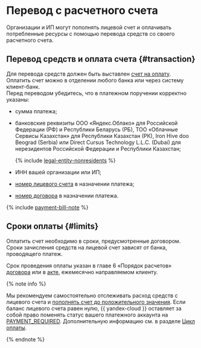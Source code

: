 # Перевод с расчетного счета

Организации и ИП могут пополнять лицевой счет и оплачивать потребленные ресурсы с помощью перевода средств со своего расчетного счета.

## Перевод средств и оплата счета {#transaction}

Для перевода средств должен быть выставлен [счет на оплату](../concepts/bill.md). Оплатить счет можно в отделении любого банка или через систему клиент-банк.<br/>Перед переводом убедитесь, что в платежном поручении корректно указаны:

* сумма платежа;
* банковские реквизиты ООО «Яндекс.Облако» для Российской Федерации (РФ) и Республики Беларусь (РБ), ТОО «Облачные Сервисы Казахстан» для Республики Казахстан (РК), Iron Hive doo Beograd (Serbia) или Direct Cursus Technology L.L.C. (Dubai) для нерезидентов Российской Федерации и Республики Казахстан;

  {% include [legal-entity-nonresidents](../../_includes/billing/legal-entity-nonresidents.md) %}

* ИНН вашей организации или ИП;
* [номер лицевого счета](../concepts/personal-account.md#id) в назначении платежа;
* [номер договора](../concepts/contract.md) в назначении платежа.

{% include [payment-bill-note](../_includes/payment-bill-note.md) %}



## Сроки оплаты {#limits}

Оплатить счет необходимо в сроки, предусмотренные договором. Сроки зачисления средств на лицевой счет зависят от банка, проводящего платеж.

Срок проведения оплаты указан в главе 6 «Порядок расчетов» [договора](../concepts/contract.md) или в [акте](../concepts/act.md#report-of-completion), ежемесячно направляемом клиенту.


{% note info %}

Мы рекомендуем самостоятельно отслеживать расход средств с лицевого счета и [пополнять счет до положительного значения](../operations/pay-the-bill.md). Если баланс лицевого счета равен нулю, {{ yandex-cloud }} оставляет за собой право поменять статус вашего платежного аккаунта на [PAYMENT_REQUIRED](../concepts/billing-account-statuses.md#conditions). Дополнительную информацию см. в разделе [Цикл оплаты](../payment/billing-cycle-business.md).

{% endnote %}


